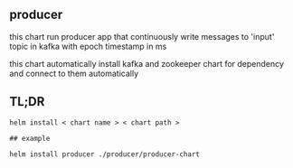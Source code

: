 ## producer 
this chart run producer app that continuously write messages to 'input' topic in kafka with epoch timestamp in ms

this chart automatically install kafka and zookeeper chart for dependency and connect to them automatically


## TL;DR

```console
helm install < chart name > < chart path > 

## example

helm install producer ./producer/producer-chart 
```


